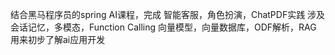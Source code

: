 结合黑马程序员的spring AI课程，完成 智能客服，角色扮演，ChatPDF实践
涉及 会话记忆，多模态，Function Calling 向量模型，向量数据库，ODF解析，RAG
用来初步了解ai应用开发
